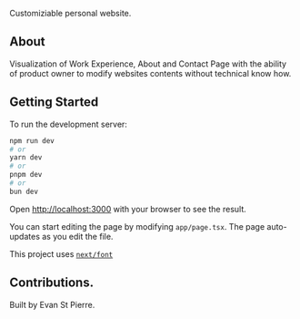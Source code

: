 Customiziable personal website. 

## About
Visualization of Work Experience, About and Contact Page with the ability of product owner to modify websites contents without technical know how.


## Getting Started

To run the development server:

```bash
npm run dev
# or
yarn dev
# or
pnpm dev
# or
bun dev
```

Open [http://localhost:3000](http://localhost:3000) with your browser to see the result.

You can start editing the page by modifying `app/page.tsx`. The page auto-updates as you edit the file.

This project uses [`next/font`](https://nextjs.org/docs/app/building-your-application/optimizing/fonts) 

## Contributions.

Built by Evan St Pierre.
